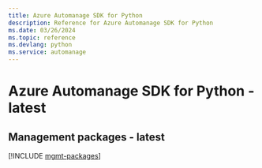 ```yaml
---
title: Azure Automanage SDK for Python
description: Reference for Azure Automanage SDK for Python
ms.date: 03/26/2024
ms.topic: reference
ms.devlang: python
ms.service: automanage
---
```

# Azure Automanage SDK for Python - latest

## Management packages - latest
[!INCLUDE [mgmt-packages](automanage-mgmt-index.md)]